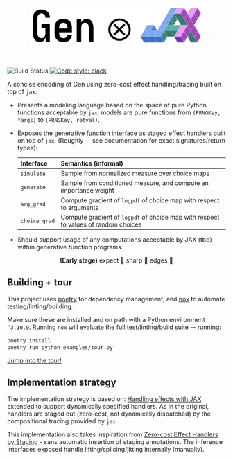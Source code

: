 <br>
<p align="center">
<img width="400px" src="./assets/logo.png"/>
</p>
<br>

![Build Status](https://github.com/probcomp/genjax/actions/workflows/ci.yml/badge.svg)
[![Code style: black](https://img.shields.io/badge/code%20style-black-000000.svg)](https://github.com/psf/black)

A concise encoding of Gen using zero-cost effect handling/tracing built on top of `jax`.

- Presents a modeling language based on the space of pure Python functions acceptable by `jax`: models are pure functions from `(PRNGKey, *args)` to `(PRNGKey, retval)`.
- Exposes [the generative function interface](https://www.gen.dev/stable/ref/gfi/) as staged effect handlers built on top of `jax`. (Roughly -- see documentation for exact signatures/return types):

  | Interface     | Semantics (informal)                                                                |
  | ------------- | ----------------------------------------------------------------------------------- |
  | `simulate`    | Sample from normalized measure over choice maps                                     |
  | `generate`    | Sample from conditioned measure, and compute an importance weight                   |
  | `arg_grad`    | Compute gradient of `logpdf` of choice map with respect to arguments                |
  | `choice_grad` | Compute gradient of `logpdf` of choice map with respect to values of random choices |

- Should support usage of any computations acceptable by JAX (tbd) within generative function programs.

<div align="center">
<b>(Early stage)</b> expect 🔪 sharp 🔪 edges 🔪
</div>

## Building + tour

This project uses [poetry](https://python-poetry.org/) for dependency management, and [nox](https://nox.thea.codes/en/stable/) to automate testing/linting/building.

Make sure these are installed and on path with a Python environment `^3.10.0`. Running `nox` will evaluate the full test/linting/build suite -- running:

```
poetry install
poetry run python examples/tour.py
```

[Jump into the tour!](/examples/tour.py)

## Implementation strategy

The implementation strategy is based on: [Handling effects with JAX](https://colab.research.google.com/drive/1HGs59anVC2AOsmt7C4v8yD6v8gZSJGm6#scrollTo=OHUTBFIiHJu3) extended to support dynamically specified handlers. As in the original, handlers are staged out (zero-cost, not dynamically dispatched) by the compositional tracing provided by `jax`.

This implementation also takes inspiration from [Zero-cost Effect Handlers by Staging](http://ps.informatik.uni-tuebingen.de/publications/schuster19zero.pdf) - sans automatic insertion of staging annotations. The inference interfaces exposed handle lifting/splicing/jitting internally (manually).
